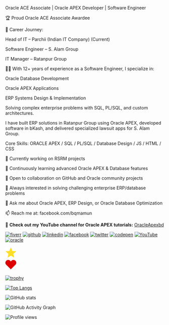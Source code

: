 Oracle ACE Associate | Oracle APEX Developer | Software Engineer

🏆 Proud Oracle ACE Associate Awardee

💼 Career Journey:

Head of IT – Parchii (Indian IT Company) (Current)

Software Engineer – S. Alam Group

IT Manager – Ratanpur Group

👨‍💻 With 12+ years of experience as a Software Engineer, I specialize in:

Oracle Database Development

Oracle APEX Applications

ERP Systems Design & Implementation

Solving complex enterprise problems with SQL, PL/SQL, and custom architectures.

I have built ERP solutions in Ratanpur Group using Oracle APEX, developed software in bKash, and delivered specialized lawsuit apps for S. Alam Group.

Core Skills: ORACLE APEX / SQL / PL/SQL / Database Design / JS / HTML / CSS

🔭 Currently working on RSRM projects

🌱 Continuously learning advanced Oracle APEX & Database features

👯 Open to collaboration on GitHub and Oracle community projects

🤔 Always interested in solving challenging enterprise ERP/database problems

💬 Ask me about Oracle APEX, ERP Design, or Oracle Database Optimization

📫 Reach me at: facebook.com/bqmamun

🎥 **Check out my YouTube channel for Oracle APEX tutorials:** [OracleApexbd](https://www.youtube.com/OracleApexbd)

[<img src='https://cdn.jsdelivr.net/npm/simple-icons@3.0.1/icons/fiverr.svg' alt='fiverr' height='40'>](https://www.fiverr.com/orclapex) 
[<img src='https://cdn.jsdelivr.net/npm/simple-icons@3.0.1/icons/github.svg' alt='github' height='40'>](https://github.com/benqmamun) 
[<img src='https://cdn.jsdelivr.net/npm/simple-icons@3.0.1/icons/linkedin.svg' alt='linkedin' height='40'>](https://www.linkedin.com/in/bqmamun/) 
[<img src='https://cdn.jsdelivr.net/npm/simple-icons@3.0.1/icons/facebook.svg' alt='facebook' height='40'>](https://www.facebook.com/bqmamun) 
[<img src='https://cdn.jsdelivr.net/npm/simple-icons@3.0.1/icons/twitter.svg' alt='twitter' height='40'>](https://twitter.com/benqmamun) 
[<img src='https://cdn.jsdelivr.net/npm/simple-icons@3.0.1/icons/codepen.svg' alt='codepen' height='40'>](https://codepen.io/benqmamun) 
[<img src='https://cdn.jsdelivr.net/npm/simple-icons@3.0.1/icons/youtube.svg' alt='YouTube' height='40'>](https://www.youtube.com/channel/OracleApexbd) 
[<img src='https://cdn.jsdelivr.net/npm/simple-icons@3.0.1/icons/oracle.svg' alt='oracle' height='40'>](https://apex.oracle.com/en/)  


<a href='https://stars.github.com/'><img src='https://raw.githubusercontent.com/acervenky/animated-github-badges/master/assets/starbadge.gif' width='35' height='35'></a>  
<a href='https://docs.github.com/en/github/supporting-the-open-source-community-with-github-sponsors'><img src='https://raw.githubusercontent.com/acervenky/animated-github-badges/master/assets/sponsorbadge.gif' width='35' height='35'></a>  

[![trophy](https://github-profile-trophy.vercel.app/?username=benqmamun)](https://github.com/ryo-ma/github-profile-trophy)  

[![Top Langs](https://github-readme-stats.vercel.app/api/top-langs/?username=benqmamun)](https://github.com/anuraghazra/github-readme-stats)  

![GitHub stats](https://github-readme-stats.vercel.app/api?username=benqmamun&show_icons=true)  

![GitHub Activity Graph](https://activity-graph.herokuapp.com/graph?username=benqmamun)  

![Profile views](https://gpvc.arturio.dev/benqmamun)  
